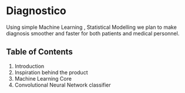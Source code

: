 # Diagnostico

Using simple Machine Learning , Statistical Modelling we plan to make diagnosis smoother and faster for both patients and medical personnel. 

## Table of Contents
1. Introduction
2. Inspiration behind the product
3. Machine Learning Core
4. Convolutional Neural Network classifier


